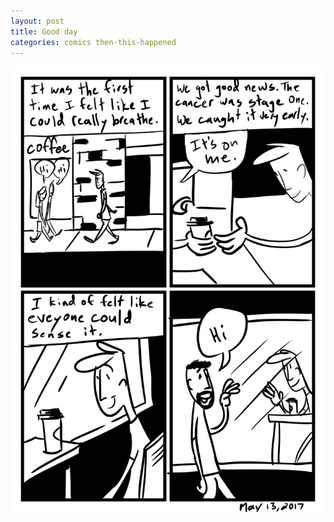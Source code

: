 ```yaml
---
layout: post
title: Good day
categories: comics then-this-happened
---
```

![good day](/public/images/may-13-2017-comic.png)
